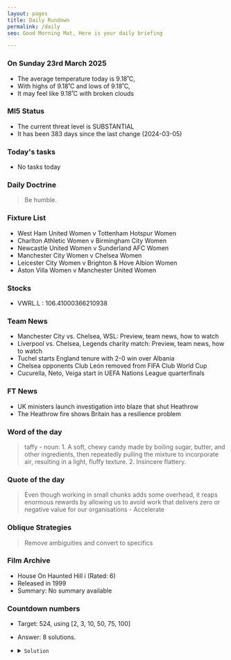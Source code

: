 ```yaml
---
layout: pages
title: Daily Rundown
permalink: /daily
seo: Good Morning Mat, Here is your daily briefing

---
```


<!-- weather_marker starts -->
### On Sunday 23rd March 2025

- The average temperature today is 9.18˚C,
- With highs of 9.18˚C and lows of 9.18˚C,
- It may feel like 9.18˚C with broken clouds

<!-- weather_marker ends -->

### MI5 Status
<!-- threat_marker starts -->
- The current threat level is <span class="highlighter">SUBSTANTIAL</span>
- It has been 383 days since the last change (2024-03-05)

<!-- threat_marker ends -->

### Today's tasks
<!-- task_marker starts -->
- No tasks today
<!-- task_marker ends -->

### Daily Doctrine
<!-- doctrine_marker starts -->
> Be humble.
<!-- doctrine_marker ends -->

### Fixture List

<!-- fixture_marker starts -->
- West Ham United Women v Tottenham Hotspur Women
- Charlton Athletic Women v Birmingham City Women
- Newcastle United Women v Sunderland AFC Women
- Manchester City Women v Chelsea Women
- Leicester City Women v Brighton & Hove Albion Women
- Aston Villa Women v Manchester United Women
<!-- fixture_marker ends -->


### Stocks

<!-- stocks_marker starts -->

- VWRL.L : 106.41000366210938 

<!-- stocks_marker ends -->


### Team News
<!-- news_marker starts -->

 - Manchester City vs. Chelsea, WSL: Preview, team news, how to watch
 - Liverpool vs. Chelsea, Legends charity match: Preview, team news, how to watch
 - Tuchel starts England tenure with 2-0 win over Albania
 - Chelsea opponents Club León removed from FIFA Club World Cup
 - Cucurella, Neto, Veiga start in UEFA Nations League quarterfinals

<!-- news_marker ends -->

### FT News

<!-- ftnews_marker starts -->

 - UK ministers launch investigation into blaze that shut Heathrow
 - The Heathrow fire shows Britain has a resilience problem

<!-- ftnews_marker ends -->

### Word of the day

<!-- word_marker starts -->

 > taffy - noun: 1. A soft, chewy candy made by boiling sugar, butter, and other ingredients, then repeatedly pulling the mixture to incorporate air, resulting in a light, fluffy texture. 2. Insincere flattery.

<!-- word_marker ends -->


### Quote of the day
<!-- quote_marker starts -->

> Even though working in small chunks adds some overhead, it reaps enormous rewards by allowing us to avoid work that delivers zero or negative value for our organisations - Accelerate

<!-- quote_marker ends -->

### Oblique Strategies
<!-- eno_marker starts -->
> Remove ambiguities and convert to specifics

<!-- eno_marker ends -->

### Film Archive

<!-- film_marker starts -->
- House On Haunted Hill i (Rated: 6)
- Released in 1999
- Summary: No summary available
<!-- film_marker ends -->

### Countdown numbers
<!-- game_marker starts -->

- Target: 524, using [2, 3, 10, 50, 75, 100]
- Answer: 8 solutions.

- <details><summary><code>Solution</code></summary>

  Solution: ( 100 + 75 - 2 ) x 3 + 50 / 10

   </details>

<!-- game_marker ends -->
